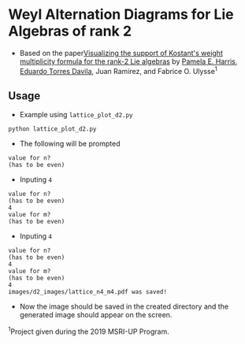 # Weyl Alternation Diagrams for Lie Algebras of rank 2
* Based on the paper[Visualizing the support of Kostant's weight multiplicity formula for the rank-2 Lie algebras](https://msp.org/involve/2024/17-2/p01.xhtml) by [Pamela E. Harris](https://www.pamelaeharris.com/ "Pamela"),
[Eduardo Torres Davila](https://etdavila10.github.io/ "Eduardo"),
Juan Ramirez, and Fabrice O. Ulysse<sup>1</sup>

## Usage

* Example using `lattice_plot_d2.py`

`python lattice_plot_d2.py`

* The following will be prompted

```
value for n?
(has to be even)

```

* Inputing `4`

```
value for n?
(has to be even)
4
value for m?
(has to be even)
```

* Inputing `4`

```
value for n?
(has to be even)
4
value for m?
(has to be even)
4
images/d2_images/lattice_n4_m4.pdf was saved!
```

* Now the image should be saved in the created directory and the generated image
should appear on the screen.


<sup>1</sup>Project given during the 2019 MSRI-UP Program.
